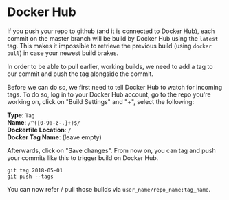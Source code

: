 # Docker Hub

If you push your repo to github (and it is connected to Docker Hub),
each commit on the master branch will be build by Docker Hub using the
``latest`` tag. This makes it impossible to retrieve the previous build
(using ``docker pull``) in case your newest build brakes.

In order to be able to pull earlier, working builds, we need to add a tag
to our commit and push the tag alongside the commit.

Before we can do so, we first need to tell Docker Hub to watch for
incoming tags. To do so, log in to your Docker Hub account, go to the
repo you're working on, click on "Build Settings" and "+",
select the following:

**Type**: ``Tag``  
**Name**: ``/^([0-9a-z-.]+)$/``  
**Dockerfile Location**: ``/``  
**Docker Tag Name**: (leave empty)  

Afterwards, click on "Save changes". From now on, you can tag and push
your commits like this to trigger build on Docker Hub.

```
git tag 2018-05-01
git push --tags
```

You can now refer / pull those builds via ``user_name/repo_name:tag_name``.
